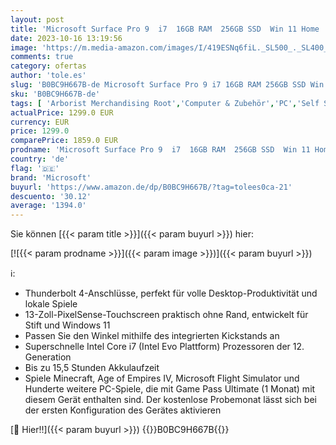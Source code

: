 ```yaml
---
layout: post
title: 'Microsoft Surface Pro 9  i7  16GB RAM  256GB SSD  Win 11 Home  13 Zoll 2-in-1 Tablet/Laptop  Platin  powered by Intel Evo Plattform'
date: 2023-10-16 13:19:56
image: 'https://m.media-amazon.com/images/I/419ESNq6fiL._SL500_._SL400_.jpg'
comments: true
category: ofertas
author: 'tole.es'
slug: 'B0BC9H667B-de Microsoft Surface Pro 9 i7 16GB RAM 256GB SSD Win 11 Home...'
sku: 'B0BC9H667B-de'
tags: [ 'Arborist Merchandising Root','Computer & Zubehör','PC','Self Service','Special Features Stores','Tablet-PCs','a4cbee59-f823-40fe-831a-7de64f655f6f_0','a4cbee59-f823-40fe-831a-7de64f655f6f_6301','microsoft','🇩🇪', ]
actualPrice: 1299.0 EUR
currency: EUR
price: 1299.0
comparePrice: 1859.0 EUR
prodname: 'Microsoft Surface Pro 9  i7  16GB RAM  256GB SSD  Win 11 Home  13 Zoll 2-in-1 Tablet/Laptop  Platin  powered by Intel Evo Plattform'
country: 'de'
flag: '🇩🇪'
brand: 'Microsoft'
buyurl: 'https://www.amazon.de/dp/B0BC9H667B/?tag=tolees0ca-21'
descuento: '30.12'
average: '1394.0'
---
```


Sie können [{{< param title >}}]({{< param buyurl >}}) hier:

[![{{< param prodname >}}]({{< param image >}})]({{< param buyurl >}})

ℹ️:

- Thunderbolt 4-Anschlüsse, perfekt für volle Desktop-Produktivität und lokale Spiele
- 13-Zoll-PixelSense-Touchscreen praktisch ohne Rand, entwickelt für Stift und Windows 11
- Passen Sie den Winkel mithilfe des integrierten Kickstands an
- Superschnelle Intel Core i7 (Intel Evo Plattform) Prozessoren der 12. Generation
- Bis zu 15,5 Stunden Akkulaufzeit
- Spiele Minecraft, Age of Empires IV, Microsoft Flight Simulator und Hunderte weitere PC-Spiele, die mit Game Pass Ultimate (1 Monat) mit diesem Gerät enthalten sind. Der kostenlose Probemonat lässt sich bei der ersten Konfiguration des Gerätes aktivieren

[🛒 Hier!!]({{< param buyurl >}})
{{<world>}}B0BC9H667B{{</world>}}

